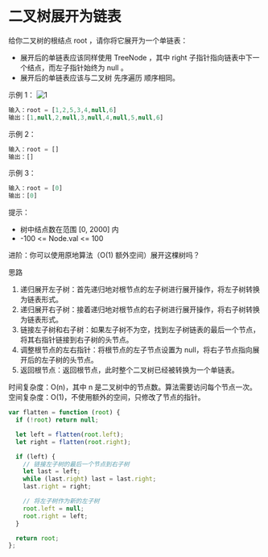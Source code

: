 # 二叉树展开为链表

给你二叉树的根结点 root ，请你将它展开为一个单链表：

- 展开后的单链表应该同样使用 TreeNode ，其中 right 子指针指向链表中下一个结点，而左子指针始终为 null 。
- 展开后的单链表应该与二叉树 先序遍历 顺序相同。

示例 1：
![1](https://assets.leetcode.com/uploads/2021/01/14/flaten.jpg)

```js
输入：root = [1,2,5,3,4,null,6]
输出：[1,null,2,null,3,null,4,null,5,null,6]
```

示例 2：

```js
输入：root = []
输出：[]
```

示例 3：

```js
输入：root = [0]
输出：[0]
```

提示：

- 树中结点数在范围 [0, 2000] 内
- -100 <= Node.val <= 100

进阶：你可以使用原地算法（O(1) 额外空间）展开这棵树吗？

思路

1. 递归展开左子树：首先递归地对根节点的左子树进行展开操作，将左子树转换为链表形式。
2. 递归展开右子树：接着递归地对根节点的右子树进行展开操作，将右子树转换为链表形式。
3. 链接左子树和右子树：如果左子树不为空，找到左子树链表的最后一个节点，将其右指针链接到右子树的头节点。
4. 调整根节点的左右指针：将根节点的左子节点设置为 null，将右子节点指向展开后的左子树的头节点。
5. 返回根节点：返回根节点，此时整个二叉树已经被转换为一个单链表。

时间复杂度：O(n)，其中 n 是二叉树中的节点数。算法需要访问每个节点一次。
空间复杂度：O(1)，不使用额外的空间，只修改了节点的指针。

```javascript
var flatten = function (root) {
  if (!root) return null;

  let left = flatten(root.left);
  let right = flatten(root.right);

  if (left) {
    // 链接左子树的最后一个节点到右子树
    let last = left;
    while (last.right) last = last.right;
    last.right = right;

    // 将左子树作为新的左子树
    root.left = null;
    root.right = left;
  }

  return root;
};
```
